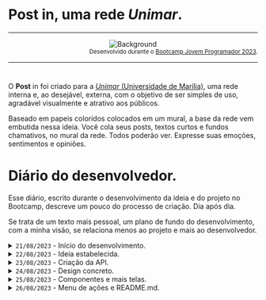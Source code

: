 # **Post** in, uma rede *Unimar*.

<hr />

<div align="center">
  <img src="public/back_logo.png" alt="Background" />
</div>

<div align="end">
  <small>
    Desenvolvido durante o <a href="https://oficial.unimar.br/eventos/bootcamp-jovem-programador/">Bootcamp Jovem Programador 2023</a>.
  </small>
</div>

<hr />

#

O **Post** in foi criado para a [*Unimar* (Universidade de Marília)](https://unimar.br/), uma rede interna e, ao desejável, externa, com o objetivo de ser simples de uso, agradável visualmente e atrativo aos públicos.

Baseado em papeis coloridos colocados em um mural, a base da rede vem embutida nessa ideia. Você cola seus posts, textos curtos e fundos chamativos, no mural da rede.
Todos poderão ver. Expresse suas emoções, sentimentos e opiniões.

# Diário do desenvolvedor.

Esse diário, escrito durante o desenvolvimento da ideia e do projeto no Bootcamp, descreve um pouco do processo de criação. Dia após dia.

Se trata de um texto mais pessoal, um plano de fundo do desenvolvimento, com a minha visão, se relaciona menos ao projeto e mais ao desenvolvedor.

<details>
  <summary><code>21/08/2023</code> - Início do desenvolvimento.</summary>
  
  ## Início do desenvolvimento.
  Com a introdução da temática do Bootcamp, sendo estabelecido como foco a criação de uma solução, qual de tema livre, para a Unimar utilizando React, estou começando a pensar em algum tipo de solução.

  Estou um pouco desconfiante, já que nunca programei nada em React, muito menos usar TS ou JS de alguma maneira extensiva.

  Achei interessante a ideia de criar uma rede social interna, talvez externa, na medida do desejável, para a universidade.

  Pensei em um nome, *Post in*, algo que remeta a "postar em", coisa do tipo. Também imagino algo interessante: que ela seja baseada em _post its_, acredito que não possa ser dito que ela é, já que isso é uma marca registrada, mas seria algo parecido.

  Você colar seus posts em um mural na rede, com textos curtos e cores que expressem uma emoção.

  Poderia ser usada pelo estudantes da Unimar? Talvez por fora, imagino algo desse modo.
</details>

<details>
  <summary><code>22/08/2023</code> - Ideia estabelecida.</summary>
  
  ## Ideia estabelecida.
  Cheguei a conclusão que minha ideia de ontem seria, realmente, interessante — pelo menos na minha visão.

  Comecei a desenvolver um pouco do design no Figma, apenas uma base sólida, não desejo criar tudo lá, pois pode demorar demais, quero logo começar a programar.

  Portanto, iniciei a programação de algumas telas e uma lógica.

  Estou usando TailwindCSS, não tinha tido contato com ele antes, mas achei muito útil, principalmente pelo curto tempo de desenvolvimento que tenho.

  Adicionei duas dependências no projeto, desejo que sejam as únicas:  
  - react-router-dom
  - react-responsive-masonry

  A primeira, para criar rotas, pesquisei e vi que é a melhor para isso.
  A segunda, para um grid masonry, como há pouco tempo para o projeto, não quero gastar tempo criando algum componente para isso, soma-se meu pouco conhecimento em TS/React, tentarei não arriscar.
</details>

<details>
  <summary><code>23/08/2023</code> - Criação da API.</summary>

  ## Criação da API.
  Revisando minha ideia, achei interessante não criar apenas um visual, mas também uma rede que seja funcional no momento da entrega. 
  
  Estou iniciando o desenvolvimento de uma API para ela, criei em PHP, linguagem que tenho mais conhecimento e que, ao mesmo tempo, julgo mais rápida para isso, além de ser mais fácil, mas minhas condições (nenhum dinheiro) de hospedar caso seja necessário, para testes, obviamente, em algo gratuito.

  Aplicando conceitos de arquitetura limpa nessa API, quero criar algo o mais limpo possível, ainda estou estudando sobre esse tema, mas desejo, ainda sim, desenvolver algo que você olhe e diga: — que código limpo!
  
  E espero conseguir.
</details>

<details>
  <summary><code>24/08/2023</code> - Design concreto.</summary>

  ## Design concreto.
  Cheguei em um momento onde tenho o design da ideia concreto, acredito que está sólido, seguindo um bom padrão.

  A tela de boas-vindas está concluída, responsiva e agradável.

  Ademais, a tela inicial também está bem evoluída, criei o componente de formulário para a criação de posts, os posts já estão sendo exibidos, mas, no momento, apenas vindo de uma lista aleatória gerada. Espero logo puxá-los de um backend.
</details>

<details>
  <summary><code>25/08/2023</code> - Componentes e mais telas.</summary>

  ## Componentes e mais telas.
  Componentizei algumas coisas, a navbar como exemplo.

  Também criei a tela de perfil (do usuário atual logado).

  Está tudo responsivo, pessoalmente, me orgulho um pouco disso, não um orgulho arrogante, mas de pura felicidade. Faz 4 dias que eu pouco estava mexendo em algo web usando HTML/TS/React/TailwindCSS, fiquei muito preso no Flutter ultimamente, mas estou pegando bem o jeito nisso, só não sei se seguindo as melhores práticas, mas estou tentando.

  Estou criando componentes para os icones em SVG, acredito ser algo interessante, pois me possibilita usar o Tailwind para customizá-los quando quiser.

  Hoje foi um dia menos produtivo que os outros, mas continuo firme.
</details>

<details>
  <summary><code>26/08/2023</code> - Menu de ações e README.md.</summary>

  ## Menu de ações e README.md.
  O título de hoje remete a poucas coisas, correto?
  Pois é, não consegui desenvolver quase nada hoje, tanto por um desânimo repentino, quanto por compromissos.

  Criei apenas um menu de ações na Navbar e fiz algumas alterações no README.md, ia incluir o diário do desenvolvedor nele, mas vou deixar para o final do projeto.

  Amanhã e nos próximos dias vou tentar me animar mais, quero continuar e concluir logo esse projeto, estou gostando da ideia e do desenvolvimento, acredito que terá alguma utilidade à universidade.

  Amanhã também desejo dar uns retoques na arquitetura do projeto, ao menos no código atual, limpar toda a baboseira que criei em alguns momentos, refleti e percebi alguns códigos sujos criados. Na questão arquitetura, darei meu máximo, pois ainda não entendi como posso aplicar alguns conceitos que conheço no React.
</details>